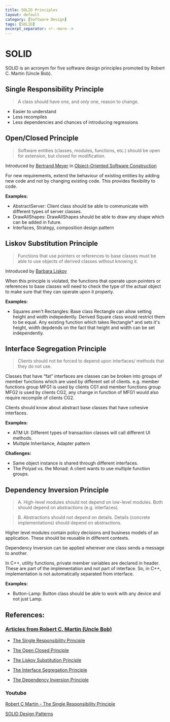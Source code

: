 ```yaml
---
title: SOLID Principles
layout: default
category: [Software Design]
tags: [SOLID]
excerpt_separator: <!--more-->
---
```


# SOLID
SOLID is an acronym for five software design principles promoted by Robert C. Martin (Uncle Bob).
<!--more-->

## Single Responsibility Principle
> A class should have one, and only one, reason to change. 

* Easier to understand
* Less recompiles
* Less dependencies and chances of introducing regressions

## Open/Closed Principle
> Software entities (classes, modules, functions, etc.) should be open for extension, but closed for modification.

Introduced by [Bertrand Meyer](https://en.wikipedia.org/wiki/Bertrand_Meyer) in [Object-Oriented Software Construction](https://en.wikipedia.org/wiki/Object-Oriented_Software_Construction)

For new requirements, extend the behaviour of existing entities by adding new code and not by changing existing code. This provides flexibility to code.

**Examples:**
* AbstractServer: Client class should be able to communicate with different types of server classes.
* DrawAllShapes: DrawAllShapes should be able to draw any shape which can be added in future.
* Interfaces, Strategy, composition design pattern

## Liskov Substitution Principle
> Functions that use pointers or references to base classes must be able to use objects of derived classes without knowing it. 

 Introduced by [Barbara Liskov](https://en.wikipedia.org/wiki/Barbara_Liskov)

When this principle is violated, the functions that operate upon pointers or references to base classes will need to check the type of the actual object to
make sure that they can operate upon it properly.

**Examples:**
* Squares aren't Rectangles: Base class Rectangle can allow setting height and width indepedently. Derived Square class would restrict them to be equal. Any existing function which takes Rectangle* and sets it's height, width depdends on the fact that height and width can be set independently.

## Interface Segregation Principle
> Clients should not be forced to depend upon interfaces/ methods that they do not use.

Classes that have “fat” interfaces are classes can be broken into groups of member functions which are used by different set of clients. e.g. member functions group MFG1 is used by clients CG1 and member functions group MFG2 is used by clients CG2, any change in function of MFG1 would also require recompile of clients CG2.

Clients should know about abstract base classes that have cohesive interfaces.

**Examples:**
* ATM UI: Different types of transaction classes will call different UI methods.
* Multiple Inheritance, Adapter pattern

**Challenges:**
* Same object instance is shared through different interfaces. 
* The Polyad vs. the Monad: A client wants to use multiple function groups.

## Dependency Inversion Principle

> A. High-level modules should not depend on low-level modules. Both should depend on abstractions (e.g. interfaces).

> B. Abstractions should not depend on details. Details (concrete implementations) should depend on abstractions.

Higher level modules contain policy decisions and business models of an application. These should be reusable in different contexts.

Dependency Inversion can be applied wherever one class sends a message to another.

In C++, utility functions, private member variables are declared in header. These are part of the implementation and not part of interface. So, in C++, implementation is not automatically separated from interface.

**Examples:**
* Button-Lamp: Button class should be able to work with any device and not just Lamp.

## References:
### [Articles from Robert C. Martin (Uncle Bob)](https://sites.google.com/site/unclebobconsultingllc/home/articles)

* [The Single Responsibility Principle](https://drive.google.com/file/d/0ByOwmqah_nuGNHEtcU5OekdDMkk/view)

* [The Open Closed Principle](https://drive.google.com/file/d/0BwhCYaYDn8EgN2M5MTkwM2EtNWFkZC00ZTI3LWFjZTUtNTFhZGZiYmUzODc1/view)

* [ The Liskov Substitution Principle](https://drive.google.com/file/d/0BwhCYaYDn8EgNzAzZjA5ZmItNjU3NS00MzQ5LTkwYjMtMDJhNDU5ZTM0MTlh/view)
 
* [ The Interface Segregation Principle](https://drive.google.com/file/d/0BwhCYaYDn8EgOTViYjJhYzMtMzYxMC00MzFjLWJjMzYtOGJiMDc5N2JkYmJi/view)
 
* [The Dependency Inversion Principle](https://drive.google.com/file/d/0BwhCYaYDn8EgMjdlMWIzNGUtZTQ0NC00ZjQ5LTkwYzQtZjRhMDRlNTQ3ZGMz/view)

### Youtube

[Robert C Martin - The Single Responsibility Principle](https://www.youtube.com/watch?v=Gt0M_OHKhQE)

[SOLID Design Patterns](https://www.youtube.com/watch?v=agkWYPUcLpg)

